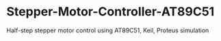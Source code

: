 # Stepper-Motor-Controller-AT89C51
Half-step stepper motor control using AT89C51, Keil, Proteus simulation
